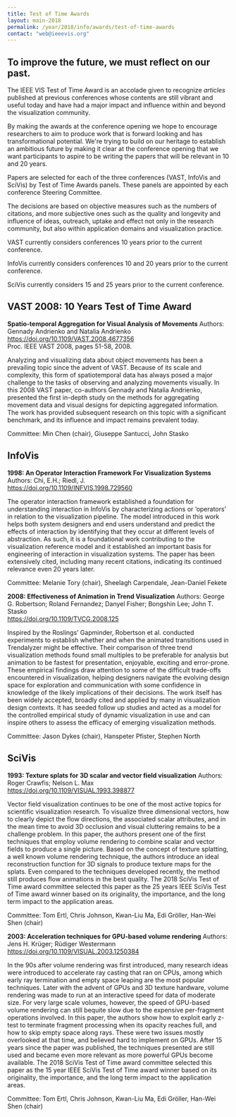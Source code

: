 ```yaml
---
title: Test of Time Awards
layout: main-2018
permalink: /year/2018/info/awards/test-of-time-awards
contact: "web@ieeevis.org"
---
```


## To improve the future, we must reflect on our past.

The IEEE VIS Test of Time Award is an accolade given to recognize *articles* published at previous conferences whose contents are still vibrant and useful today and have had a major impact and influence within and beyond the visualization community.

By making the awards at the conference opening we hope to encourage researchers to aim  to produce work that is forward looking and has transformational potential. We're trying to build on our heritage to establish an ambitious future by making it clear at the conference opening that we want participants to aspire to be writing the papers that will be relevant in 10 and 20 years.

Papers are selected for each of the three conferences (VAST, InfoVis and SciVis) by Test of Time Awards panels. These panels are appointed by each conference Steering Committee.

The decisions are based on objective measures such as the numbers of citations, and more subjective ones such as the quality and longevity and influence of ideas, outreach, uptake and effect not only in the research community, but also within application domains and visualization practice.

VAST currently considers conferences 10 years prior to the current conference.

InfoVis currently considers conferences 10 and 20 years prior to the current conference.

SciVis currently considers 15 and 25 years prior to the current conference.

## VAST 2008: 10 Years Test of Time Award 
**Spatio-temporal Aggregation for Visual Analysis of Movements** 
Authors: Gennady Andrienko and Natalia Andrienko <br>
<a href="https://doi.org/10.1109/VAST.2008.4677356">https://doi.org/10.1109/VAST.2008.4677356</a><br>
Proc. IEEE VAST 2008, pages 51-58, 2008.

Analyzing and visualizing data about object movements has been a prevailing topic since the advent of VAST. Because of its scale and complexity, this form of spatiotemporal data has always posed a major challenge to the tasks of observing and analyzing movements visually. In this 2008 VAST paper, co-authors Gennady and Natalia Andrienko, presented the first in-depth study on the methods for aggregating movement data and visual designs for depicting aggregated information. The work has provided subsequent research on this topic with a significant benchmark, and its influence and impact remains prevalent today.

Committee:  Min Chen (chair), Giuseppe Santucci, John Stasko

## InfoVis 
**1998: An Operator Interaction Framework For Visualization Systems** 
Authors: Chi, E.H.; Riedl, J. <br>
<a href="https://doi.org/10.1109/INFVIS.1998.729560">https://doi.org/10.1109/INFVIS.1998.729560</a><br>

The operator interaction framework established a foundation for understanding interaction in InfoVis by characterizing actions or ‘operators’ in relation to the visualization pipeline. The model introduced in this work helps both system designers and end users understand and predict the effects of interaction by identifying that they occur at different levels of abstraction. As such, it is a foundational work contributing to the visualization reference model and it established an important basis for engineering of interaction in visualization systems. The paper has been extensively cited, including many recent citations, indicating its continued relevance even 20 years later.

Committee:  Melanie Tory (chair), Sheelagh Carpendale, Jean-Daniel Fekete

**2008: Effectiveness of Animation in Trend Visualization** 
Authors: George G. Robertson; Roland Fernandez; Danyel Fisher; Bongshin Lee; John T. Stasko <br>
<a href="https://doi.org/10.1109/TVCG.2008.125">https://doi.org/10.1109/TVCG.2008.125</a><br>

Inspired by the Roslings’ Gapminder, Robertson et al. conducted experiments to establish whether and when the animated transitions used in Trendalyzer might be effective. Their comparison of three trend visualization methods found small multiples to be preferable for analysis but animation to be fastest for presentation, enjoyable, exciting and error-prone. These empirical findings draw attention to some of the difficult trade-offs encountered in visualization, helping designers navigate the evolving design space for exploration and communication with some confidence in knowledge of the likely implications of their decisions. The work itself has been widely accepted, broadly cited and applied by many in visualization design contexts. It has seeded follow up studies and acted as a model for the controlled empirical study of dynamic visualization in use and can inspire others to assess the efficacy of emerging visualization methods.

Committee:  Jason Dykes (chair), Hanspeter Pfister, Stephen North

## SciVis
**1993: Texture splats for 3D scalar and vector field visualization** 
Authors: Roger Crawfis; Nelson L. Max <br>
<a href="https://doi.org/10.1109/VISUAL.1993.398877">https://doi.org/10.1109/VISUAL.1993.398877</a><br>

Vector field visualization continues to be one of the most active
topics for scientific visualization research. To visualize three
dimensional vectors, how to clearly depict the flow directions, the
associated scalar attributes, and in the mean time to avoid 3D occlusion
and visual cluttering remains to be a challenge problem. In this
paper, the authors present one of the first techniques that employ
volume rendering to combine scalar and vector fields to
produce a single picture. Based on the concept of texture splatting, a
well known volume rendering technique, the authors introduce an ideal
reconstruction function for 3D signals to produce texture maps for the
splats. Even compared to the techniques developed recently, the method still
produces flow animations in the best quality.  The 2018 SciVis Test of Time
award committee selected this paper as the 25 years IEEE SciVis Test of Time
award winner based on its originality, the importance, and the long
term impact to the application areas.

Committee:  Tom Ertl, Chris Johnson, Kwan-Liu Ma, Edi Gröller, Han-Wei Shen (chair)

**2003: Acceleration techniques for GPU-based volume rendering**
Authors: Jens H. Krüger; Rüdiger Westermann <br>
<a href="https://doi.org/10.1109/VISUAL.2003.1250384">https://doi.org/10.1109/VISUAL.2003.1250384</a><br>

In the 90s after volume rendering was first introduced, many research ideas were introduced to accelerate ray casting that ran on CPUs, among which early ray termination and empty space leaping are the most popular techniques. Later with the advent of GPUs and 3D texture hardware, volume rendering was made to run at an interactive
speed for data of moderate size. For very large scale
volumes, however, the speed of GPU-based volume rendering can still bequite
slow due to the expensive per-fragment operations involved. In this paper, the authors show how to exploit early z-test to terminate fragment processing when its opacity reaches full, and how to skip empty space along rays. These were two issues mostly
overlooked at that time,  and believed hard to implement on GPUs. After 15 years since the paper was  published, the techniques presented are still used and became even more relevant as more powerful GPUs become available. The 2018 SciVis Test of Time
award committee selected this paper as the  15 year IEEE SciVis Test of Time
award winner based on its originality, the importance, and the long
term impact to the application areas.

Committee:  Tom Ertl, Chris Johnson, Kwan-Liu Ma, Edi Gröller, Han-Wei Shen (chair)
